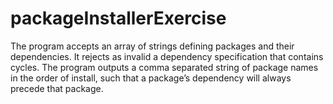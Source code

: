 # packageInstallerExercise
The program accepts an array of strings defining packages and their dependencies.
It rejects as invalid a dependency specification that contains cycles.
The program outputs a comma separated string of package names in the order of install, such that a package’s dependency will always precede that package.
